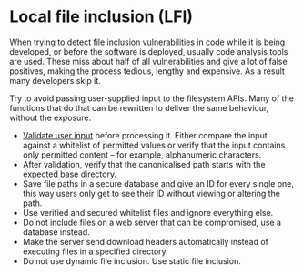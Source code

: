 # Local file inclusion (LFI)

When trying to detect file inclusion vulnerabilities in code while it is being developed, or before the software is 
deployed, usually code analysis tools are used. These miss about half of all vulnerabilities and give a lot of false 
positives, making the process tedious, lengthy and expensive. As a result many developers skip it.

Try to avoid passing user-supplied input to the filesystem APIs. Many of the functions that do that can be rewritten to 
deliver the same behaviour, without the exposure. 

* [Validate user input](input.md) before processing it. Either compare the input against a whitelist of permitted values or verify that the input contains only permitted content – for example, alphanumeric characters.
* After validation, verify that the canonicalised path starts with the expected base directory.
* Save file paths in a secure database and give an ID for every single one, this way users only get to see their ID without viewing or altering the path.
* Use verified and secured whitelist files and ignore everything else.
* Do not include files on a web server that can be compromised, use a database instead.
* Make the server send download headers automatically instead of executing files in a specified directory.
* Do not use dynamic file inclusion. Use static file inclusion.

